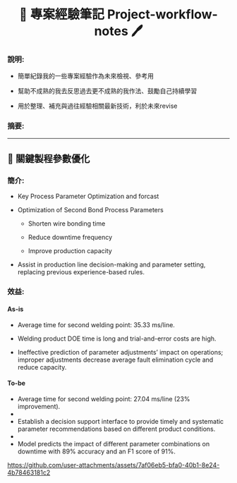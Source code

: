 <div align="center">
  <h1> 📖 專案經驗筆記 Project-workflow-notes 🖊️</h1>
</div>

### 說明:
- 簡單紀錄我的一些專案經驗作為未來檢視、參考用

- 幫助不成熟的我去反思過去更不成熟的我作法、鼓勵自己持續學習

- 用於整理、補充與過往經驗相關最新技術，利於未來revise

### 摘要:

------------
## 📝 關鍵製程參數優化 

### 簡介:
- Key Process Parameter Optimization and forcast
  
- Optimization of Second Bond Process Parameters
  - Shorten wire bonding time
    
  - Reduce downtime frequency
    
  - Improve production capacity
    
- Assist in production line decision-making and parameter setting, replacing previous experience-based rules.

### 效益:
#### As-is
  - Average time for second welding point: 35.33 ms/line.
  
  - Welding product DOE time is long and trial-and-error costs are high.
  
  - Ineffective prediction of parameter adjustments’ impact on operations; improper adjustments decrease average fault elimination cycle and reduce capacity.

#### To-be

- Average time for second welding point: 27.04 ms/line (23% improvement).
- 
- Establish a decision support interface to provide timely and systematic parameter recommendations based on different product conditions.
- 
- Model predicts the impact of different parameter combinations on downtime with 89% accuracy and an F1 score of 91%.




https://github.com/user-attachments/assets/7af06eb5-bfa0-40b1-8e24-4b78463181c2



